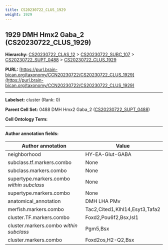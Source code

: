 ```yaml
---
title: CS20230722_CLUS_1929
weight: 1929
---
```

## 1929 DMH Hmx2 Gaba_2 (CS20230722_CLUS_1929)
<b>Hierarchy: </b>
[CS20230722_CLAS_12](../CS20230722_CLAS_12) >
[CS20230722_SUBC_107](../CS20230722_SUBC_107) >
[CS20230722_SUPT_0488](../CS20230722_SUPT_0488) >
[CS20230722_CLUS_1929](../CS20230722_CLUS_1929)

**PURL:** [https://purl.brain-bican.org/taxonomy/CCN20230722/CS20230722_CLUS_1929](https://purl.brain-bican.org/taxonomy/CCN20230722/CS20230722_CLUS_1929)

---


**Labelset:** cluster (Rank: 0)

**Parent Cell Set:** 0488 DMH Hmx2 Gaba_2 ([CS20230722_SUPT_0488](../CS20230722_SUPT_0488))



**Cell Ontology Term:** 

[MARKER GENES.]: #


---

[TRANSFERRED ANNOTATIONS.]: #


[AUTHOR ANNOTATION FIELDS.]: #


**Author annotation fields:**

| Author annotation | Value |
|-------------------|-------|
|neighborhood|HY-EA-Glut-GABA|
|subclass.tf.markers.combo|None|
|subclass.markers.combo|None|
|supertype.markers.combo _within subclass_|None|
|supertype.markers.combo|None|
|anatomical_annotation|DMH LHA PMv|
|merfish.markers.combo|Tac2,Cited1,Klhl14,Esyt3,Tafa2|
|cluster.TF.markers.combo|Foxd2,Pou6f2,Bsx,Isl1|
|cluster.markers.combo _within subclass_|Pgm5,Bsx|
|cluster.markers.combo|Foxd2os,H2-Q2,Bsx|
